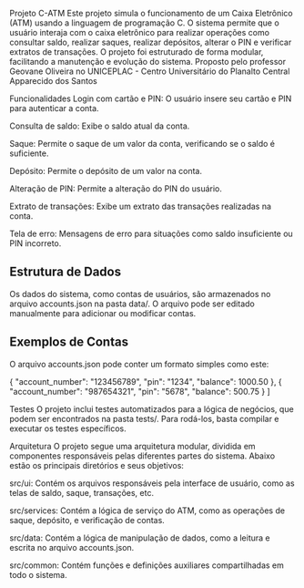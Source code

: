 
Projeto C-ATM
Este projeto simula o funcionamento de um Caixa Eletrônico (ATM) usando a linguagem de programação C. O sistema permite que o usuário interaja com o caixa eletrônico para realizar operações como consultar saldo, realizar saques, realizar depósitos, alterar o PIN e verificar extratos de transações. O projeto foi estruturado de forma modular, facilitando a manutenção e evolução do sistema. Proposto pelo professor Geovane Oliveira no UNICEPLAC - Centro Universitário do Planalto Central Apparecido dos Santos

Funcionalidades
Login com cartão e PIN: O usuário insere seu cartão e PIN para autenticar a conta.

Consulta de saldo: Exibe o saldo atual da conta.

Saque: Permite o saque de um valor da conta, verificando se o saldo é suficiente.

Depósito: Permite o depósito de um valor na conta.

Alteração de PIN: Permite a alteração do PIN do usuário.

Extrato de transações: Exibe um extrato das transações realizadas na conta.

Tela de erro: Mensagens de erro para situações como saldo insuficiente ou PIN incorreto.


## Estrutura de Dados
Os dados do sistema, como contas de usuários, são armazenados no arquivo accounts.json na pasta data/. O arquivo pode ser editado manualmente para adicionar ou modificar contas.

## Exemplos de Contas
O arquivo accounts.json pode conter um formato simples como este:

  {
    "account_number": "123456789",
    "pin": "1234",
    "balance": 1000.50
  },
  {
    "account_number": "987654321",
    "pin": "5678",
    "balance": 500.75
  }
]

Testes
O projeto inclui testes automatizados para a lógica de negócios, que podem ser encontrados na pasta tests/. Para rodá-los, basta compilar e executar os testes específicos.

Arquitetura
O projeto segue uma arquitetura modular, dividida em componentes responsáveis pelas diferentes partes do sistema. Abaixo estão os principais diretórios e seus objetivos:

src/ui: Contém os arquivos responsáveis pela interface de usuário, como as telas de saldo, saque, transações, etc.

src/services: Contém a lógica de serviço do ATM, como as operações de saque, depósito, e verificação de contas.

src/data: Contém a lógica de manipulação de dados, como a leitura e escrita no arquivo accounts.json.

src/common: Contém funções e definições auxiliares compartilhadas em todo o sistema.



